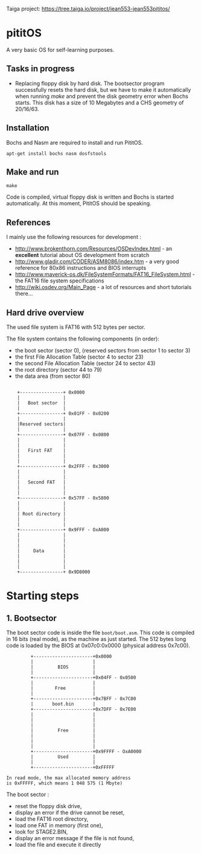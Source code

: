 Taiga project: https://tree.taiga.io/project/jean553-jean553pititos/

# pititOS

A very basic OS for self-learning purposes.

## Tasks in progress

* Replacing floppy disk by hard disk. The bootsector program successfully resets
the hard disk, but we have to make it automatically when running *make* and prevent
the disk geometry error when Bochs starts. This disk has a size of 10 Megabytes and
a CHS geometry of 20/16/63.

## Installation

Bochs and Nasm are required to install and run PititOS.

```
apt-get install bochs nasm dosfstools
```

## Make and run

```
make
```

Code is compiled, virtual floppy disk is written
and Bochs is started automatically. At this moment,
PititOS should be speaking.

## References

I mainly use the following resources for development :
 * http://www.brokenthorn.com/Resources/OSDevIndex.html - an **excellent** tutorial
about OS development from scratch
 * http://www.gladir.com/CODER/ASM8086/index.htm - a very good reference for 80x86
instructions and BIOS interrupts
 * http://www.maverick-os.dk/FileSystemFormats/FAT16_FileSystem.html - the FAT16 file system specifications
 * http://wiki.osdev.org/Main_Page - a lot of resources and short tutorials there...

## Hard drive overview

The used file system is FAT16 with 512 bytes per sector.

The file system contains the following components (in order):
 * the boot sector (sector 0),
(reserved sectors from sector 1 to sector 3)
 * the first File Allocation Table (sector 4 to sector 23)
 * the second File Allocation Table (sector 24 to sector 43)
 * the root directory (sector 44 to 79)
 * the data area (from sector 80)

```

    +----------------+ 0x0000
    |                |
    |   Boot sector  |
    |                |
    +----------------+ 0x01FF - 0x0200
    |                |
    |Reserved sectors|
    |                |
    +----------------+ 0x07FF - 0x0800
    |                |
    |                |
    |   First FAT    |
    |                |
    |                |
    +----------------+ 0x2FFF - 0x3000
    |                |
    |                |
    |   Second FAT   |
    |                |
    |                |
    +----------------+ 0x57FF - 0x5800
    |                |
    |                |
    | Root directory |
    |                |
    |                |
    +----------------+ 0x9FFF - OxA000
    |                |
    |                |
    |                |
    |     Data       |
    |                |
    |                |
    |                |
    +----------------+ 0x9D8000

```

# Starting steps

## 1. Bootsector

The boot sector code is inside the file `boot/boot.asm`. This code is compiled in 16
bits (real mode), as the machine as just started. The 512 bytes long code is loaded
by the BIOS at 0x07c0:0x0000 (physical address 0x7c00).

```
         +----------------------+0x0000
         |                      |
         |         BIOS         |
         |                      |
         +----------------------+0x04FF - 0x0500
         |                      |
         |        Free          |
         |                      |
         +----------------------+0x7BFF - 0x7C00
         |       boot.bin       |
         +----------------------+0x7DFF - 0x7E00
         |                      |
         |                      |
         |                      |
         |         Free         |
         |                      |
         |                      |
         |                      |
         +----------------------+0x9FFFF - OxA0000
         |         Used         |
         |                      |
         +----------------------+0xFFFFF

In read mode, the max allocated memory address
is 0xFFFFF, which means 1 048 575 (1 Mbyte)
```

The boot sector :
 * reset the floppy disk drive,
 * display an error if the drive cannot be reset,
 * load the FAT16 root directory,
 * load one FAT in memory (first one),
 * look for STAGE2.BIN,
 * display an error message if the file is not found,
 * load the file and execute it directly
